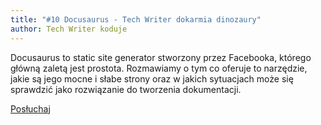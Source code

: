 ```yaml
---
title: "#10 Docusaurus - Tech Writer dokarmia dinozaury"
author: Tech Writer koduje
---
```


Docusaurus to static site generator stworzony przez Facebooka, którego główną zaletą jest prostota. Rozmawiamy o tym co oferuje to narzędzie, jakie są jego mocne i słabe strony oraz w jakich sytuacjach może się sprawdzić jako rozwiązanie do tworzenia dokumentacji.

<a class="listenButton pixelButton" href="https://anchor.fm/docdeveloper/episodes/10-Docusaurus---Tech-Writer-dokarmia-dinozaury-e90qfr/a-a11llqb" target="_blank" rel="noopener noreferrer">Posłuchaj</a>
